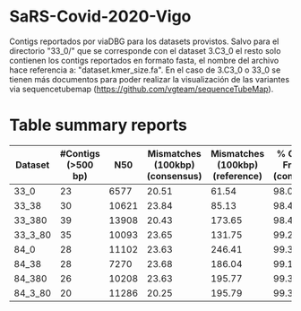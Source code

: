 # SaRS-Covid-2020-Vigo

Contigs reportados por viaDBG para los datasets provistos. Salvo para el directorio "33_0/" que se corresponde con el dataset 3.C3_0 el resto solo contienen los contigs reportados en formato fasta, el nombre del archivo hace referencia a: "dataset.kmer_size.fa". En el caso de 3.C3_0 o 33_0 se tienen más documentos para poder realizar la visualización de las variantes via sequencetubemap (https://github.com/vgteam/sequenceTubeMap).

# Table summary reports

| Dataset | #Contigs (>500 bp) | N50   | Mismatches (100kbp) (consensus) | Mismatches (100kbp) (reference) | % Genome Fraction (consensus) | Bases aligned (consensus) | % Genome Fraction (reference) | Bases aligned (reference) | Total bases | % Aligned (consensus) | Largest Alignment |
|---------|--------------------|-------|---------------------------------|---------------------------------|-------------------------------|---------------------------|-------------------------------|---------------------------|-------------|-----------------------|-------------------|
| 33_0    | 23                 | 6577  | 20.51                           | 61.54                           | 98.08                         | 99368                     | 97.82                         | 99368                     | 99383       | 99.98                 | 11289             |
| 33_38   | 30                 | 10621 | 23.84                           | 85.13                           | 98.47                         | 165885                    | 98.21                         | 165885                    | 165907      | 99.98                 | 18870             |
| 33_380  | 39                 | 13908 | 20.43                           | 173.65                          | 98.45                         | 306445                    | 98.21                         | 306445                    | 306475      | 99.99                 | 19255             |
| 33_3_80 | 35                 | 10093 | 23.65                           | 131.75                          | 99.26                         | 228064                    | 98.99                         | 228064                    | 228097      | 99.99                 | 19486             |
| 84_0    | 28                 | 11102 | 23.63                           | 246.41                          | 99.32                         | 216589                    | 99.07                         | 216589                    | 216609      | 99.98                 | 22292             |
| 84_38   | 28                 | 7270  | 23.68                           | 186.04                          | 99.12                         | 133741                    | 98.86                         | 133741                    | 133761      | 99.99                 | 11035             |
| 84_380  | 26                 | 10208 | 23.63                           | 195.77                          | 99.33                         | 151855                    | 99.07                         | 151855                    | 151877      | 99.98                 | 15979             |
| 84_3_80 | 20                 | 11286 | 20.25                           | 195.79                          | 99.32                         | 175922                    | 99.06                         | 175922                    | 175937      | 99.99                 | 22293             |

